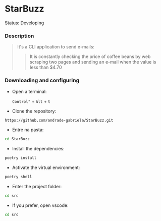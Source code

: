 <h1>StarBuzz</h1>

Status: Developing

### Description

> It's a CLI application to send e-mails: 
>
>> It is constantly checking the price of coffee beans by web scraping two pages and sending an e-mail when the value is less than $4.70

### Downloading and configuring

- Open a terminal:

    `Control"` + `Alt` + `t`

- Clone the repository:

```bash
https://github.com/andrade-gabriela/StarBuzz.git
```

- Entre na pasta:
  
```bash
cd StarBuzz
```

- Install the dependencies:

```bash
poetry install
```

- Activate the virtual environment:

```bash
poetry shell
```

- Enter the project folder:

```bash
cd src
``` 

- If you prefer, open vscode:

```bash
cd src
``` 
